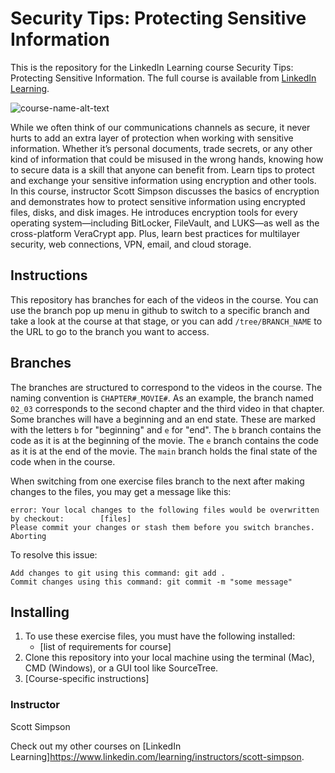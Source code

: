 # Security Tips: Protecting Sensitive Information
This is the repository for the LinkedIn Learning course Security Tips: Protecting Sensitive Information. The full course is available from [LinkedIn Learning][lil-thumbnail-url].

![course-name-alt-text][lil-thumbnail-url] 

While we often think of our communications channels as secure, it never hurts to add an extra layer of protection when working with sensitive information. Whether it’s personal documents, trade secrets, or any other kind of information that could be misused in the wrong hands, knowing how to secure data is a skill that anyone can benefit from. Learn tips to protect and exchange your sensitive information using encryption and other tools. In this course, instructor Scott Simpson discusses the basics of encryption and demonstrates how to protect sensitive information using encrypted files, disks, and disk images. He introduces encryption tools for every operating system—including BitLocker, FileVault, and LUKS—as well as the cross-platform VeraCrypt app. Plus, learn best practices for multilayer security, web connections, VPN, email, and cloud storage.

## Instructions
This repository has branches for each of the videos in the course. You can use the branch pop up menu in github to switch to a specific branch and take a look at the course at that stage, or you can add `/tree/BRANCH_NAME` to the URL to go to the branch you want to access.

## Branches
The branches are structured to correspond to the videos in the course. The naming convention is `CHAPTER#_MOVIE#`. As an example, the branch named `02_03` corresponds to the second chapter and the third video in that chapter. 
Some branches will have a beginning and an end state. These are marked with the letters `b` for "beginning" and `e` for "end". The `b` branch contains the code as it is at the beginning of the movie. The `e` branch contains the code as it is at the end of the movie. The `main` branch holds the final state of the code when in the course.

When switching from one exercise files branch to the next after making changes to the files, you may get a message like this:

    error: Your local changes to the following files would be overwritten by checkout:        [files]
    Please commit your changes or stash them before you switch branches.
    Aborting

To resolve this issue:
	
    Add changes to git using this command: git add .
	Commit changes using this command: git commit -m "some message"

## Installing
1. To use these exercise files, you must have the following installed:
	- [list of requirements for course]
2. Clone this repository into your local machine using the terminal (Mac), CMD (Windows), or a GUI tool like SourceTree.
3. [Course-specific instructions]


### Instructor

Scott Simpson 

                            

Check out my other courses on [LinkedIn Learning]https://www.linkedin.com/learning/instructors/scott-simpson.

[lil-thumbnail-url]: https://www.linkedin.com/learning/security-tips-protecting-sensitive-information
[lil-thumbnail-url]: https://cdn.lynda.com/course/2883014/2883014-1621363636089-16x9.jpg
